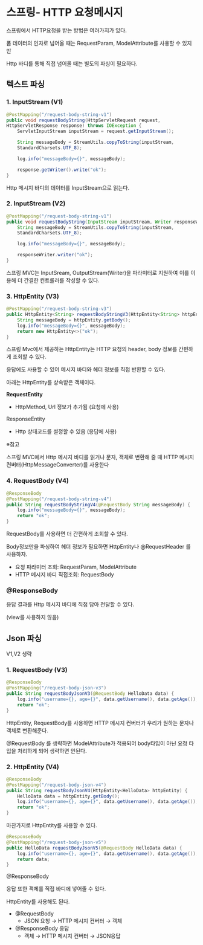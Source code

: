 # 스프링- HTTP 요청메시지

스프링에서 HTTP요청을 받는 방법은 여러가지가 있다.

폼 데이터의 인자로 넘어올 때는 RequestParam, ModelAttribute를 사용할 수 있지만

Http 바디를 통해 직접 넘어올 때는 별도의 파싱이 필요하다.

## **텍스트 파싱**

### 1. InputStream (V1)

```java
@PostMapping("/request-body-string-v1")
public void requestBodyString(HttpServletRequest request,
HttpServletResponse response) throws IOException {
	ServletInputStream inputStream = request.getInputStream();

	String messageBody = StreamUtils.copyToString(inputStream,
	StandardCharsets.UTF_8);

	log.info("messageBody={}", messageBody);

	response.getWriter().write("ok");
}
```

Http 메시지 바디의 데이터를 InputStream으로 읽는다.

### 2. InputStream (V2)

```java
@PostMapping("/request-body-string-v1")
public void requestBodyString(InputStream inputStream, Writer responseWriter) throws IOException {
	String messageBody = StreamUtils.copyToString(inputStream,
	StandardCharsets.UTF_8);

	log.info("messageBody={}", messageBody);

	responseWriter.writer("ok");
}
```

스프링 MVC는 InputSream, OutputStream(Writer)을 파라미터로 지원하여 이를 이용해 더 간결한 컨트롤러를 작성할 수 있다.

### 3. HttpEntity (V3)

```java
@PostMapping("/request-body-string-v3")
public HttpEntity<String> requestBodyStringV3(HttpEntity<String> httpEntity) {
	String messageBody = httpEntity.getBody();
	log.info("messageBody={}", messageBody);
	return new HttpEntity<>("ok");
}
```

스프링 Mvc에서 제공하는 HttpEntity는 HTTP 요청의 header, body 정보를 간편하게 조회할 수 있다.

응답에도 사용할 수 있어 메시지 바디와 헤더 정보를 직접 반환할 수 있다.

아래는 HttpEntity를 상속받은 객체이다.

**RequestEntity**

- HttpMethod, Url 정보가 추가됨 (요청에 사용)

ResponseEntity

- Http 상태코드를 설정할 수 있음 (응답에 사용)

※참고

스프링 MVC에서 Http 메시지 바디를 읽거나 문자, 객체로 변환해 줄 때 HTTP 메시지 컨버터(HttpMessageConverter)를 사용한다

### 4. RequestBody (V4)

```java
@ResponseBody
@PostMapping("/request-body-string-v4")
public String requestBodyStringV4(@RequestBody String messageBody) {
	log.info("messageBody={}", messageBody);
	return "ok";
}
```

RequestBody를 사용하면 더 간편하게 조회할 수 있다.

Body정보만을 파싱하여 헤더 정보가 필요하면 HttpEntity나 @RequestHeader 를 사용하자.

- 요청 파라미터 조회: RequestParam, ModelAttribute
- HTTP 메시지 바디 직접조회: RequestBody

### @ResponseBody

응답 결과를 Http 메시지 바디에 직접 담아 전달할 수 있다.

(view를 사용하지 않음)

## Json 파싱

V1,V2 생략

### 1. RequestBody (V3)

```java
@ResponseBody
@PostMapping("/request-body-json-v3")
public String requestBodyJsonV3(@RequestBody HelloData data) {
	log.info("username={}, age={}", data.getUsername(), data.getAge());
	return "ok";
}
```

HttpEntity, RequestBody를 사용하면 HTTP 메시지 컨버터가 우리가 원하는 문자나 객체로 변환해준다.

@RequestBody 를 생략하면 ModelAttribute가 적용되어 body타입이 아닌 요청 타입을 처리하게 되어 생략하면 안된다.

### 2. HttpEntity (V4)

```java
@ResponseBody
@PostMapping("/request-body-json-v4")
public String requestBodyJsonV4(HttpEntity<HelloData> httpEntity) {
	HelloData data = httpEntity.getBody();
	log.info("username={}, age={}", data.getUsername(), data.getAge());
	return "ok";
}
```

마찬가지로 HttpEntity를 사용할 수 있다.

```java
@ResponseBody
@PostMapping("/request-body-json-v5")
public HelloData requestBodyJsonV5(@RequestBody HelloData data) {
	log.info("username={}, age={}", data.getUsername(), data.getAge());
	return data;
}
```

@ResponseBody

응답 또한 객체를 직접 바디에 넣어줄 수 있다.

HttpEntity를 사용해도 된다.

- @RequestBody
    - JSON 요청 → HTTP 메시지 컨버터 → 객체
- @ResponseBody 응답
    - 객체 → HTTP 메시지 컨버터 → JSON응답